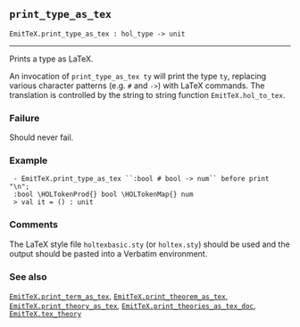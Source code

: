 ## `print_type_as_tex`

``` hol4
EmitTeX.print_type_as_tex : hol_type -> unit
```

------------------------------------------------------------------------

Prints a type as LaTeX.

An invocation of `print_type_as_tex ty` will print the type `ty`,
replacing various character patterns (e.g. `#` and `->`) with LaTeX
commands. The translation is controlled by the string to string function
`EmitTeX.hol_to_tex`.

### Failure

Should never fail.

### Example

``` hol4
 - EmitTeX.print_type_as_tex ``:bool # bool -> num`` before print "\n";
 :bool \HOLTokenProd{} bool \HOLTokenMap{} num
 > val it = () : unit
```

### Comments

The LaTeX style file `holtexbasic.sty` (or `holtex.sty`) should be used
and the output should be pasted into a Verbatim environment.

### See also

[`EmitTeX.print_term_as_tex`](#EmitTeX.print_term_as_tex),
[`EmitTeX.print_theorem_as_tex`](#EmitTeX.print_theorem_as_tex),
[`EmitTeX.print_theory_as_tex`](#EmitTeX.print_theory_as_tex),
[`EmitTeX.print_theories_as_tex_doc`](#EmitTeX.print_theories_as_tex_doc),
[`EmitTeX.tex_theory`](#EmitTeX.tex_theory)
